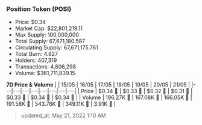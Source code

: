 
  ### Position Token (POSI)
  - Price: $0.34
  - Market Cap: $22,801,219.11
  - Max Supply: 100,000,000
  - Total Supply: 67,671,180.587
  - Circulating Supply: 67,671,175.761
  - Total Burn: 4.827
  - Holders: 407,319
  - Transactions: 4,806,298
  - Volume: $361,711,839.15

  **7D Price & Volume**
  | | 15&#x2F;05 | 16&#x2F;05 | 17&#x2F;05 | 18&#x2F;05 | 19&#x2F;05 | 20&#x2F;05 | 21&#x2F;05 |
  |---|---|---|---|---|---|---|---|
  | Price | $0.34 🚀 | $0.33 🔻 | $0.32 🔻 | $0.31 🔻 | $0.33 🚀 | $0.34 🚀 | $0.34 🚀 |
  | Volume | 196.27K 🔻 | 167.08K 🔻 | 166.05K 🔻 | 191.58K 🚀 | 543.76K 🚀 | 349.11K 🔻 | 3.91K 🔻 |

  > updated_at: May 21, 2022 1:10 AM
